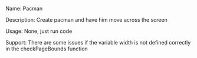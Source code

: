 Name: Pacman

Description: Create pacman and have him move across the screen

Usage: None, just run code

Support: There are some issues if the variable width is not defined correctly in the checkPageBounds function
